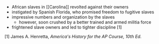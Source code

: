 - African slaves in [[Carolina]] revolted against their owners
- instigated by Spanish Florida, who promised freedom to fugitive slaves
- impressive numbers and organization by the slaves
	- however, soon crushed by a better trained and armed militia force
- frightened slave owners and led to tighter discipline [1]

[1] James A. Henretta, *America's History for the AP Course, 10th Ed.*